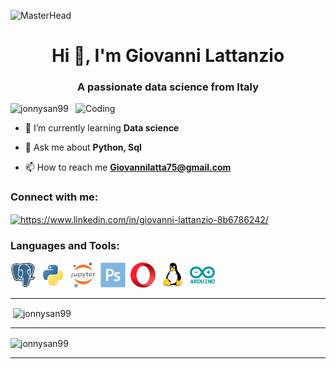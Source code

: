 ![MasterHead](https://static.vecteezy.com/system/resources/previews/009/903/924/non_2x/data-science-banner-concept-has-7-steps-to-analyze-such-as-big-data-classification-analyze-statistics-solving-decision-and-knowledge-to-to-extract-knowledge-from-structured-and-unstructured-data-vector.jpg)
<h1 align="center">Hi 👋, I'm Giovanni Lattanzio</h1>
<h3 align="center">A passionate data science from Italy</h3>
<img align="right" alt="Coding" width="400" src="https://media.tenor.com/GfSX-u7VGM4AAAAC/coding.gif">

<p align="left"> <img src="https://komarev.com/ghpvc/?username=jonnysan99&label=Profile%20views&color=0e75b6&style=flat" alt="jonnysan99" /> </p>

- 🌱 I’m currently learning **Data science**

- 💬 Ask me about **Python, Sql**

- 📫 How to reach me **Giovannilatta75@gmail.com**

<h3 align="left">Connect with me:</h3>
<p align="left">
<a href="https://www.linkedin.com/in/giovanni-lattanzio-8b6786242/" target="blank"><img align="center" src="https://raw.githubusercontent.com/rahuldkjain/github-profile-readme-generator/master/src/images/icons/Social/linked-in-alt.svg" alt="https://www.linkedin.com/in/giovanni-lattanzio-8b6786242/" height="30" width="40" /></a>
</p>

<h3 align="left">Languages and Tools:</h3>
<div>
<img src="https://github.com/devicons/devicon/blob/master/icons/postgresql/postgresql-original.svg" title="React" alt="React" width="40" height="40"/>&nbsp;
  <img src="https://github.com/devicons/devicon/blob/master/icons/python/python-original.svg" title="React" alt="React" width="40" height="40"/>&nbsp;          
  <img src="https://github.com/devicons/devicon/blob/master/icons/jupyter/jupyter-original-wordmark.svg" title="React" alt="React" width="40" height="40"/>&nbsp;      <img src="https://github.com/devicons/devicon/blob/master/icons/photoshop/photoshop-plain.svg" title="React" alt="React" width="40" height="40"/>&nbsp;
  <img src="https://github.com/devicons/devicon/blob/master/icons/opera/opera-original.svg" title="React" alt="React" width="40" height="40"/>&nbsp;  
  <img src="https://github.com/devicons/devicon/blob/master/icons/linux/linux-original.svg" title="React" alt="React" width="40" height="40"/>&nbsp;
  <img src="https://github.com/devicons/devicon/blob/master/icons/arduino/arduino-original-wordmark.svg" title="React" alt="React" width="40" height="40"/>&nbsp;
</div>

---

<p>&nbsp;<img align="center" src="https://github-readme-stats.vercel.app/api?username=jonnysan99&show_icons=true&locale=en" alt="jonnysan99" /></p>

---

<p><img align="center" src="https://github-readme-streak-stats.herokuapp.com/?user=jonnysan99&" alt="jonnysan99" /></p>

---
